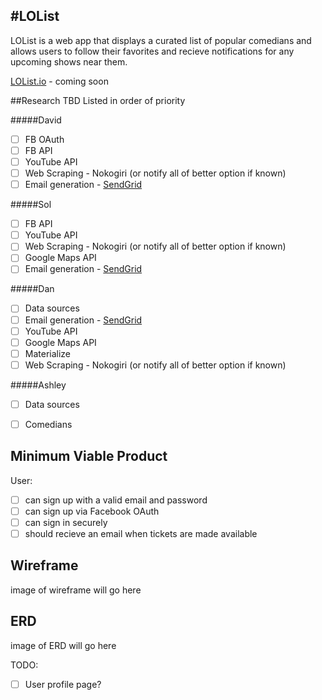 #LOList 
---
LOList is a web app that displays a curated list of popular comedians and allows users to follow their favorites and recieve notifications for any upcoming shows near them.

[LOList.io] - coming soon

##Research TBD
Listed in order of priority

#####David
- [ ] FB OAuth
- [ ] FB API
- [ ] YouTube API
- [ ] Web Scraping - Nokogiri (or notify all of better option if known)
- [ ] Email generation - [SendGrid](https://sendgrid.com/) 

#####Sol
- [ ] FB API
- [ ] YouTube API
- [ ] Web Scraping - Nokogiri (or notify all of better option if known)
- [ ] Google Maps API
- [ ] Email generation - [SendGrid](https://sendgrid.com/) 

#####Dan
- [ ] Data sources
- [ ] Email generation - [SendGrid](https://sendgrid.com/) 
- [ ] YouTube API
- [ ] Google Maps API
- [ ] Materialize
- [ ] Web Scraping - Nokogiri (or notify all of better option if known)

#####Ashley
- [ ] Data sources
- [ ] Comedians


## Minimum Viable Product


User:
<!-- Markdown checklist to keep track of progress -->
- [ ] can sign up with a valid email and password
- [ ] can sign up via Facebook OAuth
- [ ] can sign in securely
- [ ] should recieve an email when tickets are made available

## Wireframe
image of wireframe will go here

## ERD
<!-- ![image of Erd] -->
image of ERD will go here

<!-- future to do items -->
TODO:
- [ ] User profile page?




[LOList.io]: http://lolist.io
